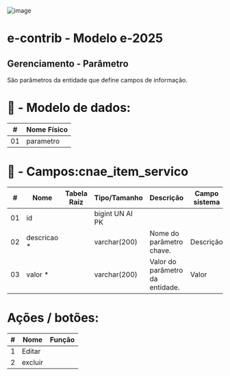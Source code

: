 
![image](https://github.com/user-attachments/assets/04662de1-1516-48d7-bb8c-50b38989e58b)
# e-contrib - Modelo e-2025 
##  Gerenciamento - Parâmetro
São parãmetros da entidade que define campos de informação. 
# 🎲 - Modelo de dados:
 **\#**  |**Nome Físico**               |
---------|------------------------------|
01       | parametro                    |

#
# 🔢 - Campos:cnae_item_servico
 **\#**  | **Nome**                     | **Tabela Raiz**         | **Tipo/Tamanho**        | **Descrição**                                                                        | **Campo sistema**                      |
---------|------------------------------|-------------------------|-------------------------|--------------------------------------------------------------------------------------|----------------------------------------|
01       | id                           |                         | bigint UN AI PK         |                                                                                      |                                        |
02       | descricao *                  |                         | varchar(200)            | Nome do parâmetro chave.                                                             | Descrição                              |
03       | valor *                      |                         | varchar(200)            | Valor do parâmetro da entidade.                                                      | Valor                                  |

# Ações / botões:
 **\#**  |**Nome**                      |   **Função**  |
---------|------------------------------|---------------|
1        | Editar                       |               |
2        | excluir                      |               |


